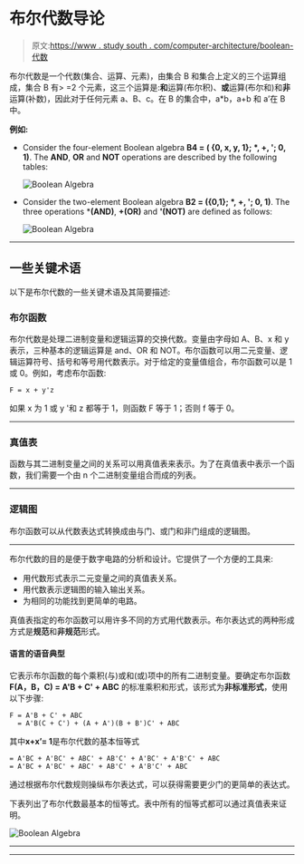 # 布尔代数导论

> 原文:[https://www . study south . com/computer-architecture/boolean-代数](https://www.studytonight.com/computer-architecture/boolean-algebra)

布尔代数是一个代数(集合、运算、元素)，由集合 B 和集合上定义的三个运算组成，集合 B 有> =2 个元素，这三个运算是:**和**运算(布尔积)、**或**运算(布尔和)和**非**运算(补数)，因此对于任何元素 a、B、c。在 B 的集合中，a*b，a+b 和 a’在 B 中。

**例如:**

*   Consider the four-element Boolean algebra **B4 = ( {0, x, y, 1}; *, +, '; 0, 1)**. The **AND**, **OR** and **NOT** operations are described by the following tables:

    ![Boolean Algebra](../Images/83f6ffe3eee6ebc820d76b17d0612fed.png)

*   Consider the two-element Boolean algebra **B2 = ({0,1}; *, +, '; 0, 1)**. The three operations ***(AND)**, **+(OR)** and **'(NOT)** are defined as follows:

    ![Boolean Algebra](../Images/4443da863371e23ded1fb691a5edb349.png)

* * *

## 一些关键术语

以下是布尔代数的一些关键术语及其简要描述:

### 布尔函数

布尔代数是处理二进制变量和逻辑运算的交换代数。变量由字母如 A、B、x 和 y 表示，三种基本的逻辑运算是 and、OR 和 NOT。布尔函数可以用二元变量、逻辑运算符号、括号和等号用代数表示。对于给定的变量值组合，布尔函数可以是 1 或 0。例如，考虑布尔函数:

```
F = x + y'z
```

如果 x 为 1 或 y '和 z 都等于 1，则函数 F 等于 1；否则 f 等于 0。

* * *

### 真值表

函数与其二进制变量之间的关系可以用真值表来表示。为了在真值表中表示一个函数，我们需要一个由 n 个二进制变量组合而成的列表。

* * *

### 逻辑图

布尔函数可以从代数表达式转换成由与门、或门和非门组成的逻辑图。

* * *

布尔代数的目的是便于数字电路的分析和设计。它提供了一个方便的工具来:

*   用代数形式表示二元变量之间的真值表关系。
*   用代数表示逻辑图的输入输出关系。
*   为相同的功能找到更简单的电路。

真值表指定的布尔函数可以用许多不同的方式用代数表示。布尔表达式的两种形成方式是**规范**和**非规范**形式。

#### 语言的语音典型

它表示布尔函数的每个乘积(与)或和(或)项中的所有二进制变量。要确定布尔函数 **F(A，B，C) = A'B + C' + ABC** 的标准乘积和形式，该形式为**非标准形式**，使用以下步骤:

```
F = A'B + C' + ABC
  = A'B(C + C') + (A + A')(B + B')C' + ABC
```

其中**x+x’= 1**是布尔代数的基本恒等式

```
= A'BC + A'BC' + ABC' + AB'C' + A'BC' + A'B'C' + ABC
= A'BC + A'BC' + ABC' + AB'C' + A'B'C' + ABC
```

通过根据布尔代数规则操纵布尔表达式，可以获得需要更少门的更简单的表达式。

下表列出了布尔代数最基本的恒等式。表中所有的恒等式都可以通过真值表来证明。

![Boolean Algebra](../Images/e7aade84bbd1a39e15b75696661cb735.png)

* * *

* * *